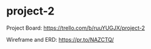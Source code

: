 # project-2


Project Board: https://trello.com/b/ruuYUGJX/project-2

Wireframe and ERD: https://pr.to/NAZCTQ/